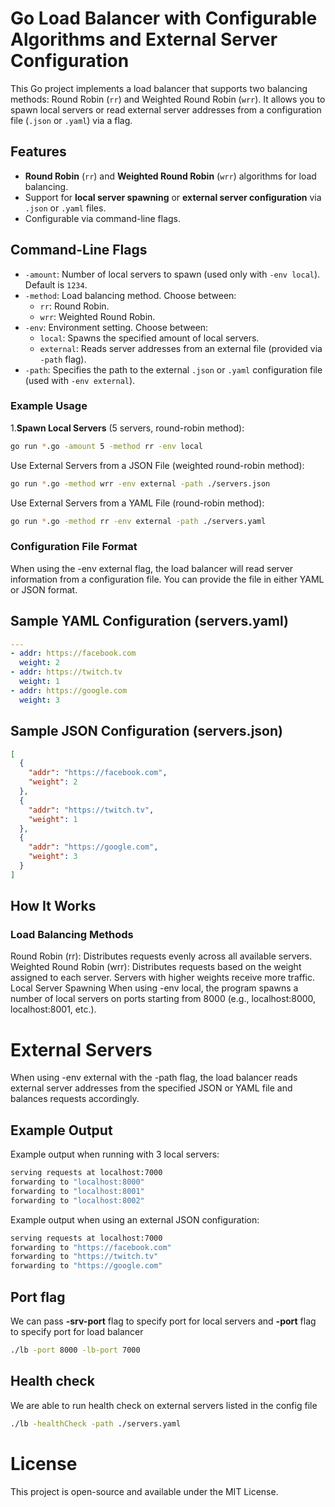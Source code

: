 # Go Load Balancer with Configurable Algorithms and External Server Configuration

This Go project implements a load balancer that supports two balancing methods: Round Robin (`rr`) and Weighted Round Robin (`wrr`). It allows you to spawn local servers or read external server addresses from a configuration file (`.json` or `.yaml`) via a flag.

## Features

- **Round Robin** (`rr`) and **Weighted Round Robin** (`wrr`) algorithms for load balancing.
- Support for **local server spawning** or **external server configuration** via `.json` or `.yaml` files.
- Configurable via command-line flags.

## Command-Line Flags

- `-amount`: Number of local servers to spawn (used only with `-env local`). Default is `1234`.
- `-method`: Load balancing method. Choose between:
  - `rr`: Round Robin.
  - `wrr`: Weighted Round Robin.
- `-env`: Environment setting. Choose between:
  - `local`: Spawns the specified amount of local servers.
  - `external`: Reads server addresses from an external file (provided via `-path` flag).
- `-path`: Specifies the path to the external `.json` or `.yaml` configuration file (used with `-env external`).

### Example Usage

1.**Spawn Local Servers** (5 servers, round-robin method):
```bash
go run *.go -amount 5 -method rr -env local
```
Use External Servers from a JSON File (weighted round-robin method):

```bash
go run *.go -method wrr -env external -path ./servers.json
```
Use External Servers from a YAML File (round-robin method):

```bash
go run *.go -method rr -env external -path ./servers.yaml
```
### Configuration File Format
When using the -env external flag, the load balancer will read server information from a configuration file. You can provide the file in either YAML or JSON format.

## Sample YAML Configuration (servers.yaml)
```yaml
---
- addr: https://facebook.com
  weight: 2
- addr: https://twitch.tv
  weight: 1
- addr: https://google.com
  weight: 3
```
## Sample JSON Configuration (servers.json)
```json
[
  {
    "addr": "https://facebook.com",
    "weight": 2
  },
  {
    "addr": "https://twitch.tv",
    "weight": 1
  },
  {
    "addr": "https://google.com",
    "weight": 3
  }
]
```
## How It Works
### Load Balancing Methods
 Round Robin (rr): Distributes requests evenly across all available servers.
Weighted Round Robin (wrr): Distributes requests based on the weight assigned to each server. Servers with higher weights receive more traffic.
Local Server Spawning
When using -env local, the program spawns a number of local servers on ports starting from 8000 (e.g., localhost:8000, localhost:8001, etc.).

# External Servers
When using -env external with the -path flag, the load balancer reads external server addresses from the specified JSON or YAML file and balances requests accordingly.

## Example Output
Example output when running with 3 local servers:

```bash
serving requests at localhost:7000
forwarding to "localhost:8000"
forwarding to "localhost:8001"
forwarding to "localhost:8002"
```
Example output when using an external JSON configuration:

```bash
serving requests at localhost:7000
forwarding to "https://facebook.com"
forwarding to "https://twitch.tv"
forwarding to "https://google.com"
```

## Port flag
We can pass <b>-srv-port</b> flag to specify port for local servers and <b>-port</b> flag to specify port for load balancer
```bash
./lb -port 8000 -lb-port 7000
```

## Health check
We are able to run health check on external servers listed in the config file
```bash
./lb -healthCheck -path ./servers.yaml
```

# License
This project is open-source and available under the MIT License.

